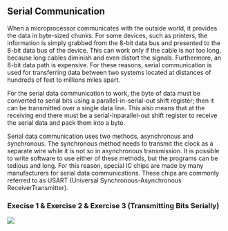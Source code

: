 ## Serial Communication
When a microprocessor communicates with the outside world, it provides the data in
byte-sized chunks. For some devices, such as printers, the information is simply
grabbed from the 8-bit data bus and presented to the 8-bit data bus of the device. This
can work only if the cable is not too long, because long cables diminish and even
distort the signals. Furthermore, an 8-bit data path is expensive. For these reasons,
serial communication is used for transferring data between two systems located at
distances of hundreds of feet to millions miles apart.

For the serial data communication to work, the byte of data must be converted to
serial bits using a parallel-in-serial-out shift register; then it can be transmitted over a
single data line. This also means that at the receiving end there must be a serial-inparallel-out 
shift register to receive the serial data and pack them into a byte.

Serial data communication uses two methods, asynchronous and synchronous. The
synchronous method needs to transmit the clock as a separate wire while it is not so
in asynchronous transmission. It is possible to write software to use either of these
methods, but the programs can be tedious and long. For this reason, special IC chips
are made by many manufacturers for serial data communications. These chips are
commonly referred to as USART (Universal Synchronous-Asynchronous ReceiverTransmitter).


### Execise 1 & Exercise 2 & Exercise 3 (Transmitting Bits Serially)
![](https://github.com/viradhanus/Embedded-Systems/blob/master/Serial%20Communication/circuit_for_ex_1_2_3.png)




